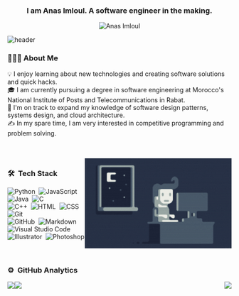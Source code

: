 <h3 align="center">I am Anas Imloul. A software engineer in the making.</h3>
<p align="center"> <img src="https://komarev.com/ghpvc/?username=AnasImloul&label=Profile%20views&color=0e75b6&style=flat" alt="Anas Imloul" /> </p>

![header](https://user-images.githubusercontent.com/59575502/127335491-fdba1874-e943-4d3c-ab8c-678ffe22f8b8.png)

<h3 align="left">👨🏻‍💻  About Me</h3>
 💡  I enjoy learning about new technologies and creating software solutions and quick hacks.<br>
🎓  I am currently pursuing a degree in software engineering at Morocco's National Institute of Posts and Telecommunications in Rabat.<br>
🌱  I'm on track to expand my knowledge of software design patterns, systems design, and cloud architecture.<br>
✍️  In my spare time, I am very interested in competitive programming and problem solving.<br>


<br><br>
<img alt="Night Coding" src="https://raw.githubusercontent.com/AVS1508/AVS1508/master/assets/Night-Coding.gif" width="330px" align="right"/>

### 🛠 &nbsp;Tech Stack

![Python](https://img.shields.io/badge/-Python-05122A?style=flat&logo=python)&nbsp;
![JavaScript](https://img.shields.io/badge/-JavaScript-05122A?style=flat&logo=javascript)&nbsp;
![Java](https://img.shields.io/badge/-Java-05122A?style=flat&logo=Java&logoColor=FFA518)&nbsp;
![C](https://img.shields.io/badge/-C-05122A?style=flat&logo=C&logoColor=A8B9CC)\
![C++](https://img.shields.io/badge/-C++-05122A?style=flat&logo=C%2B%2B&logoColor=00599C)&nbsp;
![HTML](https://img.shields.io/badge/-HTML-05122A?style=flat&logo=HTML5)&nbsp;
![CSS](https://img.shields.io/badge/-CSS-05122A?style=flat&logo=CSS3&logoColor=1572B6)&nbsp;
![Git](https://img.shields.io/badge/-Git-05122A?style=flat&logo=git)\
![GitHub](https://img.shields.io/badge/-GitHub-05122A?style=flat&logo=github)&nbsp;
![Markdown](https://img.shields.io/badge/-Markdown-05122A?style=flat&logo=markdown)&nbsp;
![Visual Studio Code](https://img.shields.io/badge/-Visual%20Studio%20Code-05122A?style=flat&logo=visual-studio-code&logoColor=007ACC)\
![Illustrator](https://img.shields.io/badge/-Illustrator-05122A?style=flat&logo=adobe-illustrator)&nbsp;
![Photoshop](https://img.shields.io/badge/-Photoshop-05122A?style=flat&logo=adobe-photoshop)&nbsp;
<br><br>
### ⚙️ &nbsp;GitHub Analytics

<p align="left">
<a href="https://github.com/AnasImloul">
  <img height="180em" align="left" src="https://github-readme-stats-eight-theta.vercel.app/api?username=AnasImloul&show_icons=true&theme=algolia&include_all_commits=true&count_private=true"/>
  <img height="180em" align="right" src="https://github-readme-stats-eight-theta.vercel.app/api/top-langs/?username=AnasImloul&layout=compact&langs_count=8&theme=algolia"/>
</a>
</p>

![](https://hit.yhype.me/github/profile?user_id=76872415)
